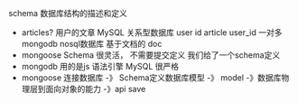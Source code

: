 schema  数据库结构的描述和定义
- articles?
    用户的文章
    MySQL   关系型数据库
    user    id
    article  user_id
    一对多
    mongodb nosql数据库
    基于文档的 doc 
- mongoose Schema
很灵活， 不需要提交定义
我们给了一个schema定义
- mongodb 用的是js 语法引擎
MySQL 很严格 
- mongoose 连接数据库 -》 Schema定义数据库模型 -》 model -》数据库物理层到面向对象的能力 -》api save